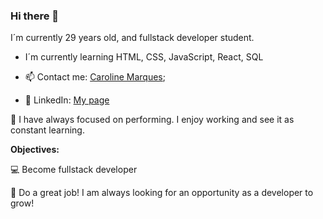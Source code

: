 ### Hi there 👋 

I´m currently 29 years old, and fullstack developer student.
  

- I´m currently learning
 HTML, CSS, JavaScript, React, SQL

- 📫 Contact me: [Caroline Marques](mailto:carolinemarques.civil@gmail.com);

- 📝 LinkedIn: [My page](https://www.linkedin.com/in/carolmarquesrr/)


:white_heart: I have always focused on performing. I enjoy working and see it as constant learning. 







 **Objectives:**

<!-- TODO-IST:START -->
  
:computer: Become fullstack developer

🌸 Do a great job! I am always looking for an opportunity as a developer to grow!

<!-- TODO-IST:END -->



<!--
**carolmarquesrr/carolmarquesrr** is a ✨ _special_ ✨ repository because its `README.md` (this file) appears on your GitHub profile.

- 🔭 I’m currently studing on Bytes4future/ RunCode School
- 📫 How to reach me: @Carolmarquesrr on social midia
- ⚡ Fun fact: I have a cat named Rengar, and he is named after a game called League of Legends, which I play a lot! :heart_eyes_cat:
-->
